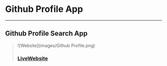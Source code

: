 # Github Profile App
---
Github Profile Search App 
---
> ![Website](images/Github Profile.png)
> ### [LiveWebsite]()
